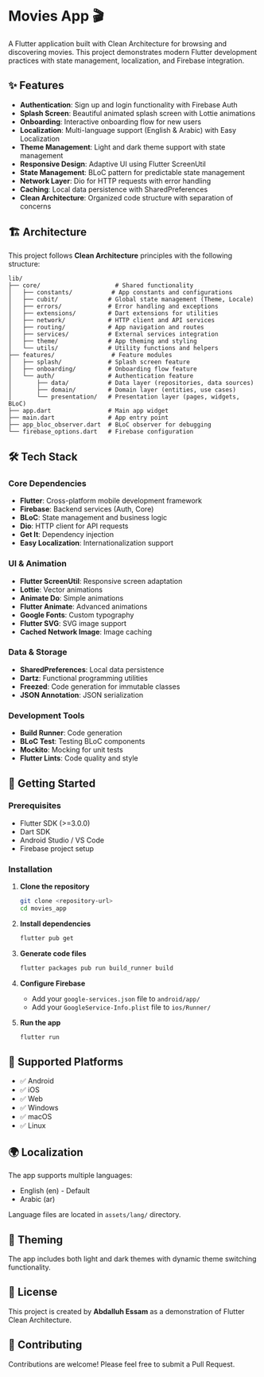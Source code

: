 # Movies App 🎬

A Flutter application built with Clean Architecture for browsing and discovering movies. This project demonstrates modern Flutter development practices with state management, localization, and Firebase integration.

## ✨ Features

- **Authentication**: Sign up and login functionality with Firebase Auth
- **Splash Screen**: Beautiful animated splash screen with Lottie animations
- **Onboarding**: Interactive onboarding flow for new users
- **Localization**: Multi-language support (English & Arabic) with Easy Localization
- **Theme Management**: Light and dark theme support with state management
- **Responsive Design**: Adaptive UI using Flutter ScreenUtil
- **State Management**: BLoC pattern for predictable state management
- **Network Layer**: Dio for HTTP requests with error handling
- **Caching**: Local data persistence with SharedPreferences
- **Clean Architecture**: Organized code structure with separation of concerns

## 🏗️ Architecture

This project follows **Clean Architecture** principles with the following structure:

```text
lib/
├── core/                     # Shared functionality
│   ├── constants/           # App constants and configurations
│   ├── cubit/              # Global state management (Theme, Locale)
│   ├── errors/             # Error handling and exceptions
│   ├── extensions/         # Dart extensions for utilities
│   ├── network/            # HTTP client and API services
│   ├── routing/            # App navigation and routes
│   ├── services/           # External services integration
│   ├── theme/              # App theming and styling
│   └── utils/              # Utility functions and helpers
├── features/                # Feature modules
│   ├── splash/             # Splash screen feature
│   ├── onboarding/         # Onboarding flow feature
│   └── auth/               # Authentication feature
│       ├── data/           # Data layer (repositories, data sources)
│       ├── domain/         # Domain layer (entities, use cases)
│       └── presentation/   # Presentation layer (pages, widgets, BLoC)
├── app.dart                # Main app widget
├── main.dart               # App entry point
├── app_bloc_observer.dart  # BLoC observer for debugging
└── firebase_options.dart   # Firebase configuration
```

## 🛠️ Tech Stack

### Core Dependencies

- **Flutter**: Cross-platform mobile development framework
- **Firebase**: Backend services (Auth, Core)
- **BLoC**: State management and business logic
- **Dio**: HTTP client for API requests
- **Get It**: Dependency injection
- **Easy Localization**: Internationalization support

### UI & Animation

- **Flutter ScreenUtil**: Responsive screen adaptation
- **Lottie**: Vector animations
- **Animate Do**: Simple animations
- **Flutter Animate**: Advanced animations
- **Google Fonts**: Custom typography
- **Flutter SVG**: SVG image support
- **Cached Network Image**: Image caching

### Data & Storage

- **SharedPreferences**: Local data persistence
- **Dartz**: Functional programming utilities
- **Freezed**: Code generation for immutable classes
- **JSON Annotation**: JSON serialization

### Development Tools

- **Build Runner**: Code generation
- **BLoC Test**: Testing BLoC components
- **Mockito**: Mocking for unit tests
- **Flutter Lints**: Code quality and style

## 🚀 Getting Started

### Prerequisites

- Flutter SDK (>=3.0.0)
- Dart SDK
- Android Studio / VS Code
- Firebase project setup

### Installation

1. **Clone the repository**

   ```bash
   git clone <repository-url>
   cd movies_app
   ```

2. **Install dependencies**

   ```bash
   flutter pub get
   ```

3. **Generate code files**

   ```bash
   flutter packages pub run build_runner build
   ```

4. **Configure Firebase**

   - Add your `google-services.json` file to `android/app/`
   - Add your `GoogleService-Info.plist` file to `ios/Runner/`

5. **Run the app**
   ```bash
   flutter run
   ```

## 📱 Supported Platforms

- ✅ Android
- ✅ iOS
- ✅ Web
- ✅ Windows
- ✅ macOS
- ✅ Linux

## 🌍 Localization

The app supports multiple languages:

- English (en) - Default
- Arabic (ar)

Language files are located in `assets/lang/` directory.

## 🎨 Theming

The app includes both light and dark themes with dynamic theme switching functionality.

## 📄 License

This project is created by **Abdalluh Essam** as a demonstration of Flutter Clean Architecture.

## 🤝 Contributing

Contributions are welcome! Please feel free to submit a Pull Request.
